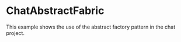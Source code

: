 # ChatAbstractFabric
This example shows the use of the abstract factory pattern in the chat project.
